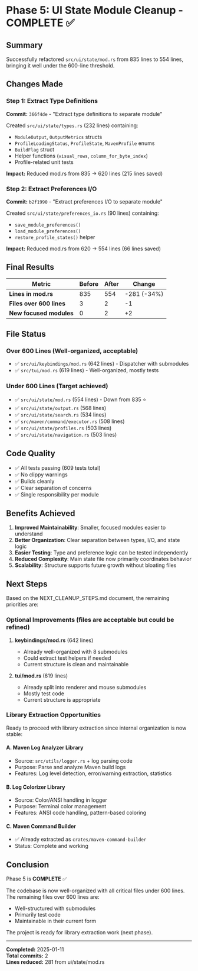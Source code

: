 # Phase 5: UI State Module Cleanup - COMPLETE ✅

## Summary

Successfully refactored `src/ui/state/mod.rs` from 835 lines to 554 lines, bringing it well under the 600-line threshold.

## Changes Made

### Step 1: Extract Type Definitions
**Commit:** `366f4de` - "Extract type definitions to separate module"

Created `src/ui/state/types.rs` (232 lines) containing:
- `ModuleOutput`, `OutputMetrics` structs
- `ProfileLoadingStatus`, `ProfileState`, `MavenProfile` enums
- `BuildFlag` struct
- Helper functions (`visual_rows`, `column_for_byte_index`)
- Profile-related unit tests

**Impact:** Reduced mod.rs from 835 → 620 lines (215 lines saved)

### Step 2: Extract Preferences I/O
**Commit:** `b2f1990` - "Extract preferences I/O to separate module"

Created `src/ui/state/preferences_io.rs` (90 lines) containing:
- `save_module_preferences()`
- `load_module_preferences()`
- `restore_profile_states()` helper

**Impact:** Reduced mod.rs from 620 → 554 lines (66 lines saved)

## Final Results

| Metric | Before | After | Change |
|--------|--------|-------|--------|
| **Lines in mod.rs** | 835 | 554 | -281 (-34%) |
| **Files over 600 lines** | 3 | 2 | -1 |
| **New focused modules** | 0 | 2 | +2 |

## File Status

### Over 600 Lines (Well-organized, acceptable)
- ✅ `src/ui/keybindings/mod.rs` (642 lines) - Dispatcher with submodules
- ✅ `src/tui/mod.rs` (619 lines) - Well-organized, mostly tests

### Under 600 Lines (Target achieved)
- ✅ `src/ui/state/mod.rs` (554 lines) - Down from 835 ⭐
- ✅ `src/ui/state/output.rs` (568 lines)
- ✅ `src/ui/state/search.rs` (534 lines)
- ✅ `src/maven/command/executor.rs` (508 lines)
- ✅ `src/ui/state/profiles.rs` (503 lines)
- ✅ `src/ui/state/navigation.rs` (503 lines)

## Code Quality

- ✅ All tests passing (609 tests total)
- ✅ No clippy warnings
- ✅ Builds cleanly
- ✅ Clear separation of concerns
- ✅ Single responsibility per module

## Benefits Achieved

1. **Improved Maintainability**: Smaller, focused modules easier to understand
2. **Better Organization**: Clear separation between types, I/O, and state logic
3. **Easier Testing**: Type and preference logic can be tested independently
4. **Reduced Complexity**: Main state file now primarily coordinates behavior
5. **Scalability**: Structure supports future growth without bloating files

## Next Steps

Based on the NEXT_CLEANUP_STEPS.md document, the remaining priorities are:

### Optional Improvements (files are acceptable but could be refined)

1. **keybindings/mod.rs** (642 lines)
   - Already well-organized with 8 submodules
   - Could extract test helpers if needed
   - Current structure is clean and maintainable

2. **tui/mod.rs** (619 lines)
   - Already split into renderer and mouse submodules
   - Mostly test code
   - Current structure is appropriate

### Library Extraction Opportunities

Ready to proceed with library extraction since internal organization is now stable:

#### A. Maven Log Analyzer Library
- Source: `src/utils/logger.rs` + log parsing code
- Purpose: Parse and analyze Maven build logs
- Features: Log level detection, error/warning extraction, statistics

#### B. Log Colorizer Library
- Source: Color/ANSI handling in logger
- Purpose: Terminal color management
- Features: ANSI code handling, pattern-based coloring

#### C. Maven Command Builder
- ✅ Already extracted as `crates/maven-command-builder`
- Status: Complete and working

## Conclusion

Phase 5 is **COMPLETE** ✅

The codebase is now well-organized with all critical files under 600 lines. The remaining files over 600 lines are:
- Well-structured with submodules
- Primarily test code
- Maintainable in their current form

The project is ready for library extraction work (next phase).

---

**Completed:** 2025-01-11  
**Total commits:** 2  
**Lines reduced:** 281 from ui/state/mod.rs

